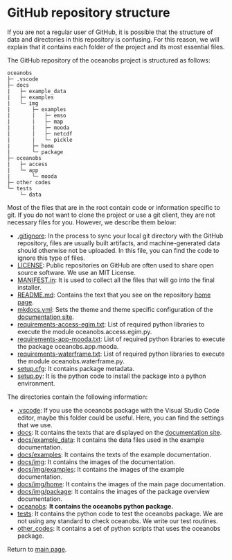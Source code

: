 # GitHub repository structure

If you are not a regular user of GitHub, it is possible that the structure of data and directories in this repository is confusing. For this reason, we will explain that it contains each folder of the project and its most essential files.

The GitHub repository of the oceanobs project is structured as follows:

    oceanobs
    ├─ .vscode
    ├─ docs
    |   ├─ example_data
    |   ├─ examples
    |   └─ img
    |       ├─ examples
    |       |   ├─ emso
    |       |   ├─ map
    |       |   ├─ mooda
    |       |   ├─ netcdf
    |       |   └─ pickle
    |       ├─ home
    |       └─ package
    ├─ oceanobs
    |   ├─ access
    |   └─ app
    |       └─ mooda
    ├─ other codes
    └─ tests
        └─ data

Most of the files that are in the root contain code or information specific to git. If you do not want to clone the project or use a git client, they are not necessary files for you. However, we describe them below:

* [.gitignore](.gitignore): In the process to sync your local git directory with the GitHub repository, files are usually built artifacts, and machine-generated data should otherwise not be uploaded. In this file, you can find the code to ignore this type of files.
* [LICENSE](LICENSE): Public repositories on GitHub are often used to share open source software. We use an MIT License.
* [MANIFEST.in](MANIFEST.in): It is used to collect all the files that will go into the final installer.
* [README.md](README.md): Contains the text that you see on the repository [home page](https://github.com/rbardaji/oceanobs).
* [mkdocs.yml](mkdocs.yml): Sets the theme and theme specific configuration of the [documentation site](https://oceanobs.readthedocs.io/).
* [requirements-access-egim.txt](requirements-access-egim.txt): List of required python libraries to execute the module oceanobs.access.egim.py.
* [requirements-app-mooda.txt](requirements-app-mooda.txt): List of required python libraries to execute the package oceanobs.app.mooda.
* [requirements-waterframe.txt](requirements-waterframe.txt): List of required python libraries to execute the module oceanobs.waterframe.py.
* [setup.cfg](setup.cfg): It contains package metadata.
* [setup.py](setup.py): It is the python code to install the package into a python environment.

The directories contain the following information:

* [.vscode](../.vscode): If you use the oceanobs package with the Visual Studio Code editor, maybe this folder could be useful. Here, you can find the settings that we use.
* [docs](../docs): It contains the texts that are displayed on the [documentation site](https://oceanobs.readthedocs.io/).
* [docs/example_data](../docs/example_data): It contains the data files used in the example documentation.
* [docs/examples](../docs/examples): It contains the texts of the example documentation.
* [docs/img](../docs/img): It contains the images of the documentation.
* [docs/img/examples](../docs/img/examples): It contains the images of the example documentation.
* [docs/img/home](../docs/img/home): It contains the images of the main page documentation.
* [docs/img/package](../docs/img/package): It contains the images of the package overview documentation.
* [oceanobs](../oceanobs): **It contains the oceanobs python package.**
* [tests](../tests): It contains the python code to test the oceanobs package. We are not using any standard to check oceanobs. We write our test routines.
* [other_codes](../other_codes): It contains a set of python scripts that uses the oceanobs package.

Return to [main page](../README.md).
